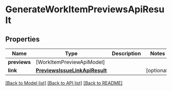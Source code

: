 # GenerateWorkItemPreviewsApiResult

## Properties
Name | Type | Description | Notes
------------ | ------------- | ------------- | -------------
**previews** | [WorkItemPreviewApiModel] |  | 
**link** | [**PreviewsIssueLinkApiResult**](PreviewsIssueLinkApiResult.md) |  | [optional] 

[[Back to Model list]](../README.md#documentation-for-models) [[Back to API list]](../README.md#documentation-for-api-endpoints) [[Back to README]](../README.md)


